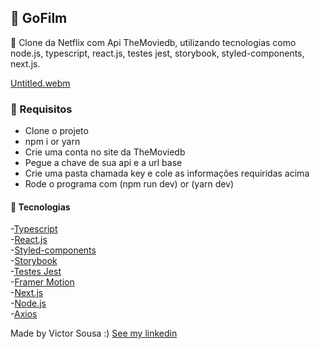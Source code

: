 
## 🚀 GoFilm

 🎨 Clone da Netflix com Api TheMoviedb, utilizando tecnologias como  node.js, typescript, react.js, testes jest, storybook, styled-components, next.js.


[Untitled.webm](https://user-images.githubusercontent.com/92759987/185722611-59fc9b09-2178-4461-a7bc-89b84afb9dd4.webm)



### 🚀 Requisitos

- Clone o projeto
- npm i or yarn
- Crie uma conta no site da TheMoviedb
- Pegue a chave de sua api e a url base
- Crie uma pasta chamada key e cole as informações requiridas acima
- Rode o programa com (npm run dev) or (yarn dev)


#### 🚀 Tecnologias

-[Typescript](https://www.typescriptlang.org/)</br>
-[React.js](https://pt-br.reactjs.org/)</br>
-[Styled-components](https://styled-components.com/)</br>
-[Storybook](https://storybook.js.org/)</br>
-[Testes Jest](https://jestjs.io/pt-BR/)</br>
-[Framer Motion](https://www.framer.com/motion/)</br>
-[Next.js](https://nextjs.org/)</br>
-[Node.js](https://nodejs.org/en/)</br>
-[Axios](https://axios-http.com/)


Made by Victor Sousa :) [See my linkedin](https://www.linkedin.com/in/victorhdss/)
